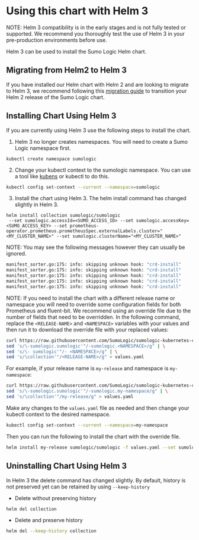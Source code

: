 # Using this chart with Helm 3
NOTE: Helm 3 compatibility is in the early stages and is not fully tested or supported. We recommend you thoroughly test the use of Helm 3 in your pre-production environments before use.

Helm 3 can be used to install the Sumo Logic Helm chart.

## Migrating from Helm2 to Helm 3

If you have installed our Helm chart with Helm 2 and are looking to migrate to Helm 3, we recommend following this [migration guide](https://helm.sh/blog/migrate-from-helm-v2-to-helm-v3/) to transition your Helm 2 release of the Sumo Logic chart.

## Installing Chart Using Helm 3

If you are currently using Helm 3 use the following steps to install the chart.

  1. Helm 3 no longer creates namespaces. You will need to create a Sumo Logic namespace first.
  
```
kubectl create namespace sumologic
```

  2. Change your kubectl context to the sumologic namespace. You can use a tool like [kubens](https://github.com/ahmetb/kubectx) or kubectl to do this.
  
```bash
kubectl config set-context --current --namespace=sumologic
```

  3. Install the chart using Helm 3. The helm install command has changed slightly in Helm 3.
  
```
helm install collection sumologic/sumologic
 --set sumologic.accessId=<SUMO_ACCESS_ID> --set sumologic.accessKey=<SUMO_ACCESS_KEY> --set prometheus-operator.prometheus.prometheusSpec.externalLabels.cluster="<MY_CLUSTER_NAME>" --set sumologic.clusterName="<MY_CLUSTER_NAME>"
```

NOTE: You may see the following messages however they can usually be ignored.

```bash
manifest_sorter.go:175: info: skipping unknown hook: "crd-install"
manifest_sorter.go:175: info: skipping unknown hook: "crd-install"
manifest_sorter.go:175: info: skipping unknown hook: "crd-install"
manifest_sorter.go:175: info: skipping unknown hook: "crd-install"
manifest_sorter.go:175: info: skipping unknown hook: "crd-install"
```

NOTE: If you need to install the chart with a different release name or namespace you will need to override some configuration fields for both Prometheus and fluent-bit. We recommend using an override file due to the number of fields that need to be overridden. In the following command, replace the `<RELEASE-NAME>` and `<NAMESPACE>` variables with your values and then run it to download the override file with your replaced values:

```bash
curl https://raw.githubusercontent.com/SumoLogic/sumologic-kubernetes-collection/release-v0.16/deploy/helm/sumologic/values.yaml | \
sed 's/\-sumologic.sumologic'"/-sumologic.<NAMESPACE>/g" | \
sed 's/\- sumologic'"/- <NAMESPACE>/g" | \
sed 's/\collection'"/<RELEASE-NAME>/g" > values.yaml
```

For example, if your release name is `my-release` and namespace is `my-namespace`:
```bash
curl https://raw.githubusercontent.com/SumoLogic/sumologic-kubernetes-collection/release-v0.16/deploy/helm/sumologic/values.yaml | \
sed 's/\-sumologic.sumologic'"/-sumologic.my-namespace/g" | \
sed 's/\collection'"/my-release/g" > values.yaml
```

Make any changes to the `values.yaml` file as needed and then change your kubectl context to the desired namespace.

```bash
kubectl config set-context --current --namespace=my-namespace
```
 
Then you can run the following to install the chart with the override file.

```bash
helm install my-release sumologic/sumologic -f values.yaml --set sumologic.accessId=<SUMO_ACCESS_ID> --set sumologic.accessKey=<SUMO_ACCESS_KEY> 
```

## Uninstalling Chart Using Helm 3

In Helm 3 the delete command has changed slightly. By default, history is not preserved yet can be retained by using `--keep-history`

  * Delete without preserving history
  
```bash
helm del collection
```

  * Delete and preserve history
  
```bash
helm del --keep-history collection
```

